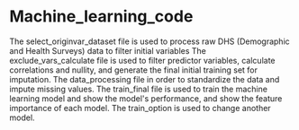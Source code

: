 # Machine_learning_code
The select_originvar_dataset file is used to process raw DHS (Demographic and Health Surveys) data to filter initial variables
The exclude_vars_calculate file is used to filter predictor variables, calculate correlations and nullity, and generate the final initial training set for imputation.
The data_processing file in order to standardize the data and impute missing values.
The train_final file is used to train the machine learning model and show the model's performance, and show the feature importance of each model.
The train_option is used to change another model.
